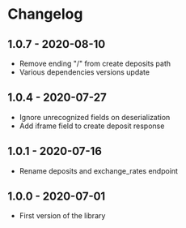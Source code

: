 # Changelog

## 1.0.7 - 2020-08-10
* Remove ending "/" from create deposits path
* Various dependencies versions update

## 1.0.4 - 2020-07-27
* Ignore unrecognized fields on deserialization
* Add iframe field to create deposit response

## 1.0.1 - 2020-07-16
* Rename deposits and exchange_rates endpoint

## 1.0.0 - 2020-07-01
* First version of the library